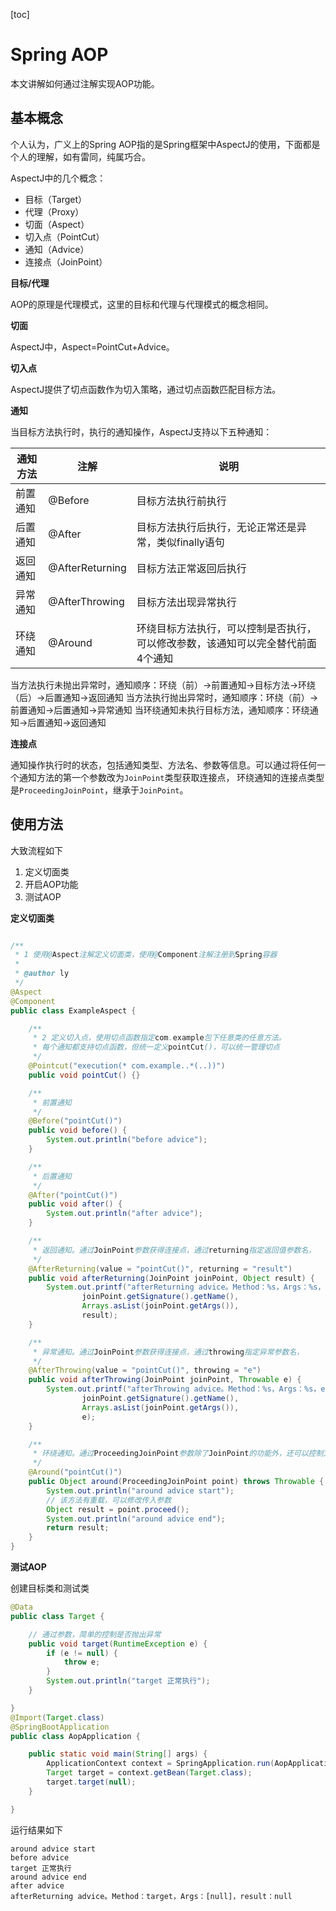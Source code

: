 [toc]

# Spring AOP

本文讲解如何通过注解实现AOP功能。

## 基本概念

个人认为，广义上的Spring AOP指的是Spring框架中AspectJ的使用，下面都是个人的理解，如有雷同，纯属巧合。

AspectJ中的几个概念：

- 目标（Target）
- 代理（Proxy）
- 切面（Aspect）
- 切入点（PointCut）
- 通知（Advice）
- 连接点（JoinPoint）

**目标/代理**

AOP的原理是代理模式，这里的目标和代理与代理模式的概念相同。

**切面**

AspectJ中，Aspect=PointCut+Advice。

**切入点**

AspectJ提供了切点函数作为切入策略，通过切点函数匹配目标方法。

**通知**

当目标方法执行时，执行的通知操作，AspectJ支持以下五种通知：

|通知方法|注解|说明|
|---|---|---|
|前置通知|@Before|目标方法执行前执行|
|后置通知|@After|目标方法执行后执行，无论正常还是异常，类似finally语句|
|返回通知|@AfterReturning|目标方法正常返回后执行|
|异常通知|@AfterThrowing|目标方法出现异常执行|
|环绕通知|@Around|环绕目标方法执行，可以控制是否执行，可以修改参数，该通知可以完全替代前面4个通知|

当方法执行未抛出异常时，通知顺序：环绕（前）->前置通知->目标方法->环绕（后）->后置通知->返回通知
当方法执行抛出异常时，通知顺序：环绕（前）->前置通知->后置通知->异常通知
当环绕通知未执行目标方法，通知顺序：环绕通知->后置通知->返回通知

**连接点**

通知操作执行时的状态，包括通知类型、方法名、参数等信息。可以通过将任何一个通知方法的第一个参数改为`JoinPoint`类型获取连接点，
环绕通知的连接点类型是`ProceedingJoinPoint`，继承于`JoinPoint`。

## 使用方法

大致流程如下

1. 定义切面类
2. 开启AOP功能
3. 测试AOP

**定义切面类**

```java

/**
 * 1 使用@Aspect注解定义切面类，使用@Component注解注册到Spring容器
 *
 * @author ly
 */
@Aspect
@Component
public class ExampleAspect {

    /**
     * 2 定义切入点，使用切点函数指定com.example包下任意类的任意方法。
     * 每个通知都支持切点函数，但统一定义pointCut()，可以统一管理切点
     */
    @Pointcut("execution(* com.example..*(..))")
    public void pointCut() {}

    /**
     * 前置通知
     */
    @Before("pointCut()")
    public void before() {
        System.out.println("before advice");
    }

    /**
     * 后置通知
     */
    @After("pointCut()")
    public void after() {
        System.out.println("after advice");
    }

    /**
     * 返回通知。通过JoinPoint参数获得连接点，通过returning指定返回值参数名，
     */
    @AfterReturning(value = "pointCut()", returning = "result")
    public void afterReturning(JoinPoint joinPoint, Object result) {
        System.out.printf("afterReturning advice。Method：%s，Args：%s，result：%s\n",
                joinPoint.getSignature().getName(),
                Arrays.asList(joinPoint.getArgs()),
                result);
    }

    /**
     * 异常通知。通过JoinPoint参数获得连接点，通过throwing指定异常参数名，
     */
    @AfterThrowing(value = "pointCut()", throwing = "e")
    public void afterThrowing(JoinPoint joinPoint, Throwable e) {
        System.out.printf("afterThrowing advice。Method：%s，Args：%s，exception：%s\n",
                joinPoint.getSignature().getName(),
                Arrays.asList(joinPoint.getArgs()),
                e);
    }

    /**
     * 环绕通知。通过ProceedingJoinPoint参数除了JoinPoint的功能外，还可以控制方法是否执行。
     */
    @Around("pointCut()")
    public Object around(ProceedingJoinPoint point) throws Throwable {
        System.out.println("around advice start");
        // 该方法有重载，可以修改传入参数
        Object result = point.proceed();
        System.out.println("around advice end");
        return result;
    }
}

```


**测试AOP**

创建目标类和测试类

```java
@Data
public class Target {

	// 通过参数，简单的控制是否抛出异常
    public void target(RuntimeException e) {
        if (e != null) {
            throw e;
        }
        System.out.println("target 正常执行");
    }

}
@Import(Target.class)
@SpringBootApplication
public class AopApplication {

    public static void main(String[] args) {
        ApplicationContext context = SpringApplication.run(AopApplication.class, args);
        Target target = context.getBean(Target.class);
        target.target(null);
    }

}
```

运行结果如下

```log
around advice start
before advice
target 正常执行
around advice end
after advice
afterReturning advice。Method：target，Args：[null]，result：null
```
